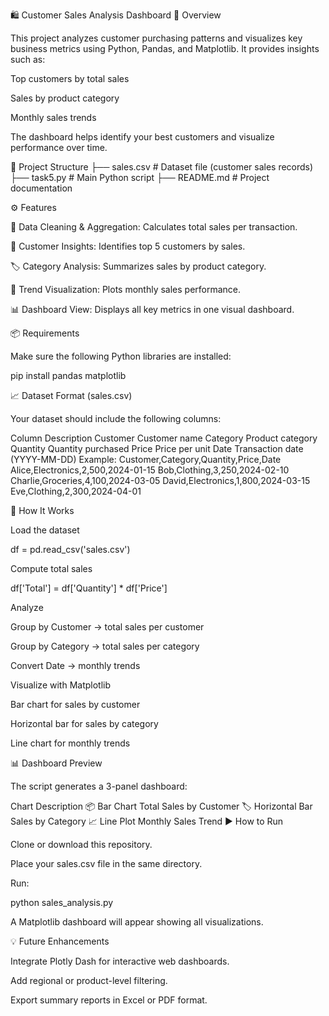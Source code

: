 🛍️ Customer Sales Analysis Dashboard
📘 Overview

This project analyzes customer purchasing patterns and visualizes key business metrics using Python, Pandas, and Matplotlib.
It provides insights such as:

Top customers by total sales

Sales by product category

Monthly sales trends

The dashboard helps identify your best customers and visualize performance over time.

📂 Project Structure
├── sales.csv                  # Dataset file (customer sales records)
├── task5.py          # Main Python script
├── README.md                  # Project documentation

⚙️ Features

🧾 Data Cleaning & Aggregation: Calculates total sales per transaction.

👥 Customer Insights: Identifies top 5 customers by sales.

🏷️ Category Analysis: Summarizes sales by product category.

📅 Trend Visualization: Plots monthly sales performance.

📊 Dashboard View: Displays all key metrics in one visual dashboard.

📦 Requirements

Make sure the following Python libraries are installed:

pip install pandas matplotlib

📈 Dataset Format (sales.csv)

Your dataset should include the following columns:

Column	Description
Customer	Customer name
Category	Product category
Quantity	Quantity purchased
Price	Price per unit
Date	Transaction date (YYYY-MM-DD)
Example:
Customer,Category,Quantity,Price,Date
Alice,Electronics,2,500,2024-01-15
Bob,Clothing,3,250,2024-02-10
Charlie,Groceries,4,100,2024-03-05
David,Electronics,1,800,2024-03-15
Eve,Clothing,2,300,2024-04-01

🧮 How It Works

Load the dataset

df = pd.read_csv('sales.csv')


Compute total sales

df['Total'] = df['Quantity'] * df['Price']


Analyze

Group by Customer → total sales per customer

Group by Category → total sales per category

Convert Date → monthly trends

Visualize with Matplotlib

Bar chart for sales by customer

Horizontal bar for sales by category

Line chart for monthly trends

📊 Dashboard Preview

The script generates a 3-panel dashboard:

Chart	Description
📦 Bar Chart	Total Sales by Customer
🏷️ Horizontal Bar	Sales by Category
📈 Line Plot	Monthly Sales Trend
▶️ How to Run

Clone or download this repository.

Place your sales.csv file in the same directory.

Run:

python sales_analysis.py


A Matplotlib dashboard will appear showing all visualizations.

💡 Future Enhancements

Integrate Plotly Dash for interactive web dashboards.

Add regional or product-level filtering.

Export summary reports in Excel or PDF format.
